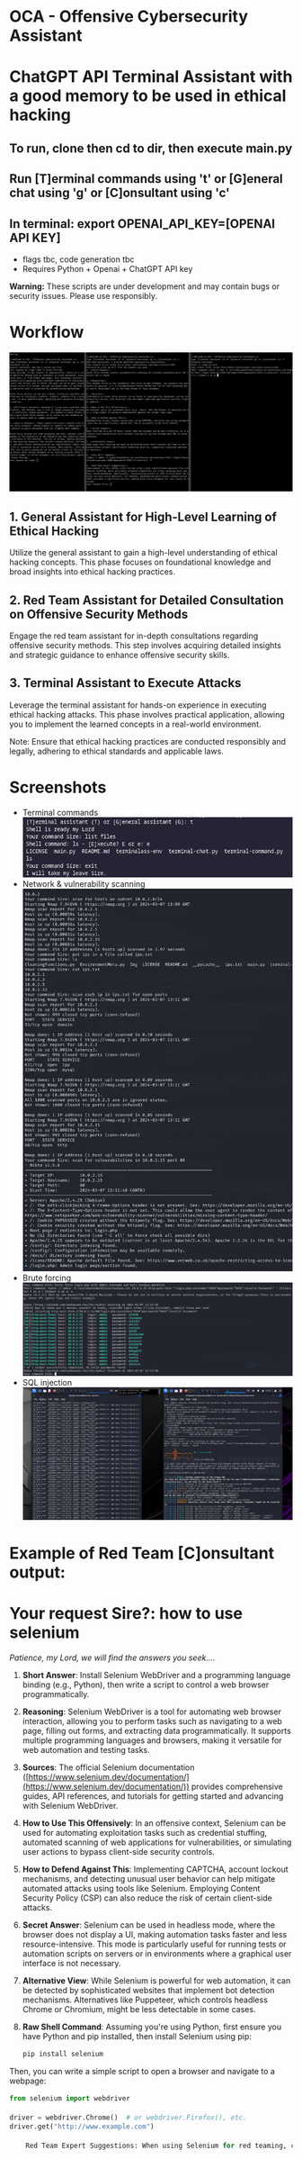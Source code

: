 # OCA - Offensive Cybersecurity Assistant
# ChatGPT API Terminal Assistant with a good memory to be used in ethical hacking
## To run, clone then cd to dir, then execute main.py
## Run [T]erminal commands using 't' or [G]eneral chat using 'g' or [C]onsultant using 'c'
## In terminal: export OPENAI_API_KEY=[OPENAI API KEY]
* flags tbc, code generation tbc
* Requires Python + Openai + ChatGPT API key

**Warning:** These scripts are under development and may contain bugs or security issues. Please use responsibly.

# Workflow

![ChatGPT Terminal Assistant](https://github.com/PointlessAI/ChatGPT-TerminalAssistant/blob/main/Img/workflow.png)

## 1. General Assistant for High-Level Learning of Ethical Hacking
Utilize the general assistant to gain a high-level understanding of ethical hacking concepts. This phase focuses on foundational knowledge and broad insights into ethical hacking practices.

## 2. Red Team Assistant for Detailed Consultation on Offensive Security Methods
Engage the red team assistant for in-depth consultations regarding offensive security methods. This step involves acquiring detailed insights and strategic guidance to enhance offensive security skills.

## 3. Terminal Assistant to Execute Attacks
Leverage the terminal assistant for hands-on experience in executing ethical hacking attacks. This phase involves practical application, allowing you to implement the learned concepts in a real-world environment.

Note: Ensure that ethical hacking practices are conducted responsibly and legally, adhering to ethical standards and applicable laws.

# Screenshots
* Terminal commands
![ChatGPT Terminal Assistant](https://github.com/PointlessAI/ChatGPT-TerminalAssistant/blob/main/Img/shell.png)
* Network & vulnerability scanning
![ChatGPT Terminal Assistant](https://github.com/PointlessAI/ChatGPT-TerminalAssistant/blob/main/Img/nikto.png)
* Brute forcing
![ChatGPT Terminal Assistant](https://github.com/PointlessAI/ChatGPT-TerminalAssistant/blob/main/Img/hydra.png)
* SQL injection
![ChatGPT Terminal Assistant](https://github.com/PointlessAI/ChatGPT-TerminalAssistant/blob/main/Img/sqlinjection.png)

# Example of Red Team [C]onsultant output:

# Your request Sire?: how to use selenium

*Patience, my Lord, we will find the answers you seek....*

1. **Short Answer**: Install Selenium WebDriver and a programming language binding (e.g., Python), then write a script to control a web browser programmatically.

2. **Reasoning**: Selenium WebDriver is a tool for automating web browser interaction, allowing you to perform tasks such as navigating to a web page, filling out forms, and extracting data programmatically. It supports multiple programming languages and browsers, making it versatile for web automation and testing tasks.

3. **Sources**: The official Selenium documentation ([https://www.selenium.dev/documentation/](https://www.selenium.dev/documentation/)) provides comprehensive guides, API references, and tutorials for getting started and advancing with Selenium WebDriver.

4. **How to Use This Offensively**: In an offensive context, Selenium can be used for automating exploitation tasks such as credential stuffing, automated scanning of web applications for vulnerabilities, or simulating user actions to bypass client-side security controls.

5. **How to Defend Against This**: Implementing CAPTCHA, account lockout mechanisms, and detecting unusual user behavior can help mitigate automated attacks using tools like Selenium. Employing Content Security Policy (CSP) can also reduce the risk of certain client-side attacks.

6. **Secret Answer**: Selenium can be used in headless mode, where the browser does not display a UI, making automation tasks faster and less resource-intensive. This mode is particularly useful for running tests or automation scripts on servers or in environments where a graphical user interface is not necessary.

7. **Alternative View**: While Selenium is powerful for web automation, it can be detected by sophisticated websites that implement bot detection mechanisms. Alternatives like Puppeteer, which controls headless Chrome or Chromium, might be less detectable in some cases.

8. **Raw Shell Command**: Assuming you're using Python, first ensure you have Python and pip installed, then install Selenium using pip:
   ```bash
   pip install selenium

Then, you can write a simple script to open a browser and navigate to a webpage:

```python
from selenium import webdriver

driver = webdriver.Chrome()  # or webdriver.Firefox(), etc.
driver.get("http://www.example.com")

    Red Team Expert Suggestions: When using Selenium for red teaming, consider rotating user agents and using proxy servers to mimic real user behavior and avoid detection. Also, leverage Selenium's ability to execute JavaScript to test for XSS vulnerabilities or to perform actions that require client-side scripting. Always ensure your actions are authorized and ethical.


